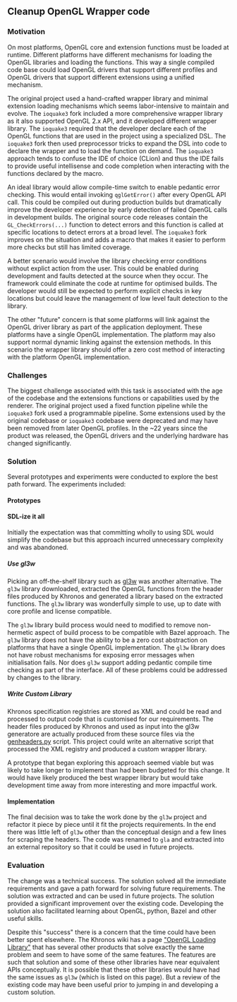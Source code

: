 ## Cleanup OpenGL Wrapper code

### Motivation

On most platforms, OpenGL core and extension functions must be loaded at runtime. Different platforms have different mechanisms for loading the OpenGL libraries and loading the functions. This way a single compiled code base could load OpenGL drivers that support different profiles and OpenGL drivers that support different extensions using a unified mechanism.

The original project used a hand-crafted wrapper library and minimal extension loading mechanisms which seems labor-intensive to maintain and evolve. The `ioquake3` fork included a more comprehensive wrapper library as it also supported OpenGL 2.x API, and it developed different wrapper library. The `ioquake3` required that the developer declare each of the OpenGL functions that are used in the project using a specialized DSL. The `ioquake3` fork then used preprocessor tricks to expand the DSL into code to declare the wrapper and to load the function on demand. The `ioquake3` approach tends to confuse the IDE of choice (CLion) and thus the IDE fails to provide useful intellisense and code completion when interacting with the functions declared by the macro.

An ideal library would allow compile-time switch to enable pedantic error checking. This would entail invoking `qglGetError()` after every OpenGL API call. This could be compiled out during production builds but dramatically improve the developer experience by early detection of failed OpenGL calls in development builds. The original source code releases contain the `GL_CheckErrors(...)` function to detect errors and this function is called at specific locations to detect errors at a broad level. The `ioquake3` fork improves on the situation and adds a macro that makes it easier to perform more checks but still has limited coverage.

A better scenario would involve the library checking error conditions without explict action from the user. This could be enabled during development and faults detected at the source when they occur. The framework could eliminate the code at runtime for optimised builds. The developer would still be expected to perform explicit checks in key locations but could leave the management of low level fault detection to the library.

The other "future" concern is that some platforms will link against the OpenGL driver library as part of the application deployment. These platforms have a single OpenGL implementation. The platform may also support normal dynamic linking against the extension methods. In this scenario the wrapper library should offer a zero cost method of interacting with the platform OpenGL implementation.

### Challenges

The biggest challenge associated with this task is associated with the age of the codebase and the extensions functions or capabilities used by the renderer. The original project used a fixed function pipeline while the `ioquake3` fork used a programmable pipeline. Some extensions used by the original codebase or `ioquake3` codebase were deprecated and may have been removed from later OpenGL profiles. In the ~22 years since the product was released, the OpenGL drivers and the underlying hardware has changed significantly.

### Solution

Several prototypes and experiments were conducted to explore the best path forward. The experiments included:

#### Prototypes

#### SDL-ize it all

Initially the expectation was that committing wholly to using SDL would simplify the codebase but this approach incurred unnecessary complexity and was abandoned.

##### Use gl3w

Picking an off-the-shelf library such as [gl3w](https://github.com/skaslev/gl3w) was another alternative. The `gl3w` library downloaded, extracted the OpenGL functions from the header files produced by Khronos and generated a library based on the extracted functions. The `gl3w` library was wonderfully simple to use, up to date with core profile and license compatible.

The `gl3w` library build process would need to modified to remove non-hermetic aspect of build process to be compatible with Bazel approach. The `gl3w` library does not have the ability to be a zero cost abstraction on platforms that have a single OpenGL implementation. The `gl3w` library does not have robust mechanisms for exposing error messages when initialisation fails. Nor does `gl3w` support adding pedantic compile time checking as part of the interface. All of these problems could be addressed by changes to the library.

##### Write Custom Library

Khronos specification registries are stored as XML and could be read and processed to output code that is customised for our requirements. The header files produced by Khronos and used as input into the gl3w generatore are actually produced from these source files via the [genheaders.py](https://cvs.khronos.org/svn/repos/ogl/trunk/doc/registry/public/api/genheaders.py) script. This project could write an alternative script that processed the XML registry and produced a custom wrapper library.

A prototype that began exploring this approach seemed viable but was likely to take longer to implement than had been budgeted for this change. It would have likely produced the best wrapper library but would take development time away from more interesting and more impactful work.

#### Implementation

The final decision was to take the work done by the `gl3w` project and refactor it piece by piece until it fit the projects requirements. In the end there was little left of `gl3w` other than the conceptual design and a few lines for scraping the headers. The code was renamed to `gla` and extracted into an external repository so that it could be used in future projects.

### Evaluation

The change was a technical success. The solution solved all the immediate requirements and gave a path forward for solving future requirements. The solution was extracted and can be used in future projects. The solution provided a significant improvement over the existing code. Developing the solution also facilitated learning about OpenGL, python, Bazel and other useful skills.

Despite this "success" there is a concern that the time could have been better spent elsewhere. The Khronos wiki has a page ["OpenGL Loading Library"](https://www.khronos.org/opengl/wiki/OpenGL_Loading_Library) that has several other products that solve exactly the same problem and seem to have some of the same features. The features are such that solution and some of these other libraries have near equivalent APIs conceptually. It is possible that these other libraries would have had the same issues as `gl3w` (which is listed on this page). But a review of the existing code may have been useful prior to jumping in and developing a custom solution.
